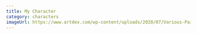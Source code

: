 ```yaml
---
title: My Character
category: characters
imageUrl: https://www.artdex.com/wp-content/uploads/2020/07/Various-Painting-and-Drawing-Mediums-and-Techniques-1.jpg
---
```

